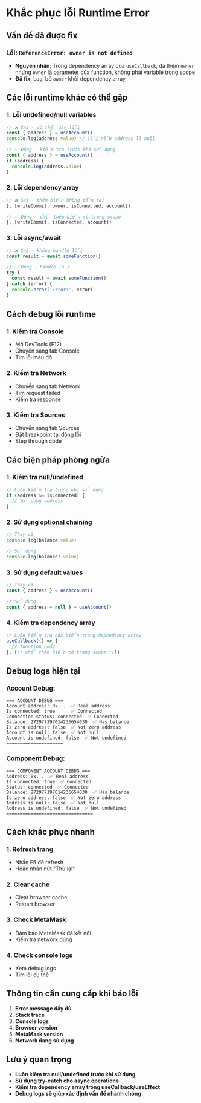 # Khắc phục lỗi Runtime Error

## Vấn đề đã được fix

### Lỗi: `ReferenceError: owner is not defined`
- **Nguyên nhân**: Trong dependency array của `useCallback`, đã thêm `owner` nhưng `owner` là parameter của function, không phải variable trong scope
- **Đã fix**: Loại bỏ `owner` khỏi dependency array

## Các lỗi runtime khác có thể gặp

### 1. **Lỗi undefined/null variables**
```javascript
// ❌ Sai - có thể gây lỗi
const { address } = useAccount()
console.log(address.value) // Lỗi nếu address là null

// ✅ Đúng - kiểm tra trước khi sử dụng
const { address } = useAccount()
if (address) {
  console.log(address.value)
}
```

### 2. **Lỗi dependency array**
```javascript
// ❌ Sai - thêm biến không tồn tại
}, [writeCommit, owner, isConnected, account])

// ✅ Đúng - chỉ thêm biến có trong scope
}, [writeCommit, isConnected, account])
```

### 3. **Lỗi async/await**
```javascript
// ❌ Sai - không handle lỗi
const result = await someFunction()

// ✅ Đúng - handle lỗi
try {
  const result = await someFunction()
} catch (error) {
  console.error('Error:', error)
}
```

## Cách debug lỗi runtime

### 1. **Kiểm tra Console**
- Mở DevTools (F12)
- Chuyển sang tab Console
- Tìm lỗi màu đỏ

### 2. **Kiểm tra Network**
- Chuyển sang tab Network
- Tìm request failed
- Kiểm tra response

### 3. **Kiểm tra Sources**
- Chuyển sang tab Sources
- Đặt breakpoint tại dòng lỗi
- Step through code

## Các biện pháp phòng ngừa

### 1. **Kiểm tra null/undefined**
```javascript
// Luôn kiểm tra trước khi sử dụng
if (address && isConnected) {
  // Sử dụng address
}
```

### 2. **Sử dụng optional chaining**
```javascript
// Thay vì
console.log(balance.value)

// Sử dụng
console.log(balance?.value)
```

### 3. **Sử dụng default values**
```javascript
// Thay vì
const { address } = useAccount()

// Sử dụng
const { address = null } = useAccount()
```

### 4. **Kiểm tra dependency array**
```javascript
// Luôn kiểm tra các biến trong dependency array
useCallback(() => {
  // function body
}, [/* chỉ thêm biến có trong scope */])
```

## Debug logs hiện tại

### Account Debug:
```
=== ACCOUNT DEBUG ===
Account address: 0x...  ✅ Real address
Is connected: true      ✅ Connected
Connection status: connected  ✅ Connected
Balance: 272977197014236654030  ✅ Has balance
Is zero address: false  ✅ Not zero address
Account is null: false  ✅ Not null
Account is undefined: false  ✅ Not undefined
=====================
```

### Component Debug:
```
=== COMPONENT ACCOUNT DEBUG ===
Address: 0x...  ✅ Real address
Is connected: true  ✅ Connected
Status: connected  ✅ Connected
Balance: 272977197014236654030  ✅ Has balance
Is zero address: false  ✅ Not zero address
Address is null: false  ✅ Not null
Address is undefined: false  ✅ Not undefined
================================
```

## Cách khắc phục nhanh

### 1. **Refresh trang**
- Nhấn F5 để refresh
- Hoặc nhấn nút "Thử lại"

### 2. **Clear cache**
- Clear browser cache
- Restart browser

### 3. **Check MetaMask**
- Đảm bảo MetaMask đã kết nối
- Kiểm tra network đúng

### 4. **Check console logs**
- Xem debug logs
- Tìm lỗi cụ thể

## Thông tin cần cung cấp khi báo lỗi

1. **Error message đầy đủ**
2. **Stack trace**
3. **Console logs**
4. **Browser version**
5. **MetaMask version**
6. **Network đang sử dụng**

## Lưu ý quan trọng

- **Luôn kiểm tra null/undefined trước khi sử dụng**
- **Sử dụng try-catch cho async operations**
- **Kiểm tra dependency array trong useCallback/useEffect**
- **Debug logs sẽ giúp xác định vấn đề nhanh chóng**

